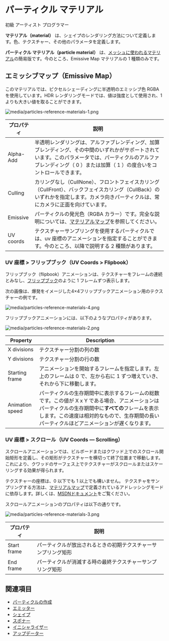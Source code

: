 # パーティクル マテリアル
<!--
# Particle materials
-->

<span class="badge text-bg-primary">初級</span>
<span class="badge text-bg-success">アーティスト</span>
<span class="badge text-bg-success">プログラマー</span>
<!--
<span class="badge text-bg-primary">Beginner</span>
<span class="badge text-bg-success">Artist</span>
<span class="badge text-bg-success">Programmer</span>
-->

**マテリアル（material）** は、シェイプのレンダリング方法について定義します。色、テクスチャー、その他のパラメータを定義します。
<!--
**Materials** define how the expanded shape should be rendered. They defines color, textures, and other parameters.
-->

**パーティクル マテリアル（particle material）** は、[メッシュに使われるマテリアル](../graphics/materials/index.md)の簡易版です。今のところ、Emissive Map マテリアルの 1 種類のみです。
<!--
**Particle materials** are simplified versions of [materials used for meshes](../graphics/materials/index.md). There is only one type of material currently, the Dynamic Emissive material.
-->

## エミッシブマップ（Emissive Map）
<!--
## Dynamic emissive
-->

このマテリアルでは、ピクセルシェーディングに半透明のエミッシブ色 RGBA を使用しています。HDR レンダリングモードでは、値は強度として使用され、1 よりも大きい値を取ることができます。
<!--
This material uses a translucent emissive color RGBA for the pixel shading. In HDR rendering mode, the values are used as intensity, and can be higher than 1.
-->

![media/particles-reference-materials-1.png](media/particles-reference-materials-1.png)

| プロパティ           | 説明
|---------------------|------------
| Alpha-Add           | 半透明レンダリングは、アルファブレンディング、加算ブレンディング、その中間のいずれかがサポートされています。このパラメータでは、パーティクルのアルファブレンディング（ 0 ）または加算（ 1 ）の度合いをコントロールできます。
| Culling             | カリングなし（CullNone）、フロントフェイスカリング（CullFront）、バックフェイスカリング（CullBack）のいずれかを指定します。カメラ向きパーティクルは、常にカメラに正面を向けています。
| Emissive            | パーティクルの発光色（RGBA カラー）です。完全な説明については、[マテリアルマップ](../graphics/materials/material-maps.md)を参照してください。
| UV coords           | テクスチャーサンプリングを使用するパーティクルでは、uv 座標のアニメーションを指定することができます。今のところ、以降で説明する 2 種類があります。

<!--
| Property            | Description  
|---------------------|------------
| Alpha-Add           | Translucent rendering supports alpha-blending, additive blending or anything in-between. With this parameter you can control how much alpha-blended (0) or additive (1) the particles should be.
| Culling             | There are options for no culling, front face culling and back face culling. Camera-facing particles always have their front face towards the camera.
| Emissive            | The emissive RGBA color for the particle. See [Material maps](../graphics/materials/material-maps.md) for a full description.
| UV coords           | For particles which use texture sampling uv coordinates animation can be specified. The two currently existing types are specified below.
-->

### UV 座標 > フリップブック（UV Coords > Flipbook）
<!--
### UV Coords — Flipbook
-->

フリップブック（flipbook）アニメーションは、テクスチャーをフレームの連続とみなし、[フリップブック](https://ja.wikipedia.org/wiki/%E3%83%91%E3%83%A9%E3%83%91%E3%83%A9%E3%83%9E%E3%83%B3%E3%82%AC)のように 1 フレームずつ表示します。
<!--
The flipbook animation considers a texture a sequence of frames and displays it one frame at a time, like a flipbook.
-->

次の画像は、爆発をイメージした4×4フリップブックアニメーション用のテクスチャーの例です。
<!--
This image is an example of a 4x4 flipbook animation texture of an explosion:
-->

![media/particles-reference-materials-4.png](media/particles-reference-materials-4.png)

フリップブックアニメーションには、以下のようなプロパティがあります。
<!--
The flipbook animation has the following properties:
-->

![media/particles-reference-materials-2.png](media/particles-reference-materials-2.png)

| Property            | Description    
|---------------------|------------
| X divisions         | テクスチャー分割の列の数
| Y divisions         | テクスチャー分割の行の数
| Starting frame      | アニメーションを開始するフレームを指定します。左上のフレームは 0 で、左から右に 1 ずつ増えていき、それから下に移動します。
| Animation speed     | パーティクルの生存期間中に表示するフレームの総数です。この値が X x Y である場合、アニメーションはパーティクルの生存期間中に**すべての**フレームを表示します。この速度は相対的なもので、生存期間の長いパーティクルほどアニメーションが遅くなります。

<!--
| プロパティ           | 説明
|---------------------|------------
| X divisions         | The number of columns to split the texture into
| Y divisions         | The number of rows to split the texture into
| Starting frame      | The frame to start the animation at. The top-left frame is 0 and increases by 1 from left to right before moving down.
| Animation speed     | The total number of frames to show over the particle lifetime. If Speed = X x Y, then the animation shows **all** frames over the particle lifetime. The speed is relative; particles with longer lifespans have slower animation. 
-->

### UV 座標 > スクロール（UV Coords — Scrolling）
<!--
### UV Coords — Scrolling
-->

スクロールアニメーションでは、ビルボードまたはクワッド上でのスクロール開始矩形を定義し、その矩形がテクスチャーを横切って終了位置まで移動します。これにより、クワッドのサーフェス上でテクスチャーがスクロールまたはスケーリングする効果が得られます。
<!--
The scrolling animation defines a starting rectangle for the billboard or quad, which moves across the texture to its end position. This creates a scrolling or a scaling effect of the texture across the quad's surface.
-->

テクスチャーの座標は、0 以下でも 1 以上でも構いません。
テクスチャをサンプリングする方法は、[マテリアルマップ](../graphics/materials/material-maps.md)で定義されているアドレッシングモードに依存します。詳しくは、[MSDNドキュメント](https://docs.microsoft.com/en-us/windows/win32/api/d3d12/ne-d3d12-d3d12_texture_address_mode)をご覧ください。
<!--
The texture coordinates can go below 0 or above 1. How the texture is sampled depends on the addressing mode defined in the [material maps](../graphics/materials/material-maps.md). For more information, see the [MSDN documentation](http://tinyurl.com/TextureAddressingModes).
-->

スクロールアニメーションのプロパティは以下の通りです。
<!--
The scrolling animation has the following properties:
-->

![media/particles-reference-materials-3.png](media/particles-reference-materials-3.png)

| プロパティ           | 説明
|---------------------|-------------
| Start frame         | パーティクルが放出されるときの初期テクスチャーサンプリング矩形
| End frame           | パーティクルが消滅する時の最終テクスチャーサンプリング矩形

<!--
| Property            | Description
|---------------------|-------------
| Start frame         | The initial rectangle for texture sampling when the particle first spawns
| End frame           | The last rectangle for texture sampling when the particle disappears
-->

## 関連項目
<!--
## See also
-->

* [パーティクルの作成](create-particles.md)
* [エミッター](emitters.md)
* [シェイプ](shapes.md)
* [スポナー](spawners.md)
* [イニシャライザー](initializers.md)
* [アップデーター](updaters.md)

<!--
* [Create particles](create-particles.md)
* [Emitters](emitters.md)
* [Shapes](shapes.md)
* [Spawners](spawners.md)
* [Initializers](initializers.md)
* [Updaters](updaters.md)
-->
